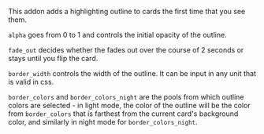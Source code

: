 This addon adds a highlighting outline to cards the first time that you see them.

`alpha` goes from 0 to 1 and controls the initial opacity of the outline.

`fade_out` decides whether the fades out over the course of 2 seconds or stays until you flip the card.

`border_width` controls the width of the outline. It can be input in any unit that is valid in css.

`border_colors` and `border_colors_night` are the pools from which outline colors are selected - in light mode, the color of the outline will be the color from `border_colors` that is farthest from the current card's background color, and similarly in night mode for `border_colors_night`.